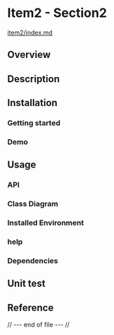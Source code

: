 # Item2 - Section2

[item2/index.md](index.md)

## Overview

## Description

## Installation


### Getting started

### Demo

## Usage

### API

### Class Diagram

### Installed Environment

### help

### Dependencies

## Unit test

## Reference


// --- end of file --- //